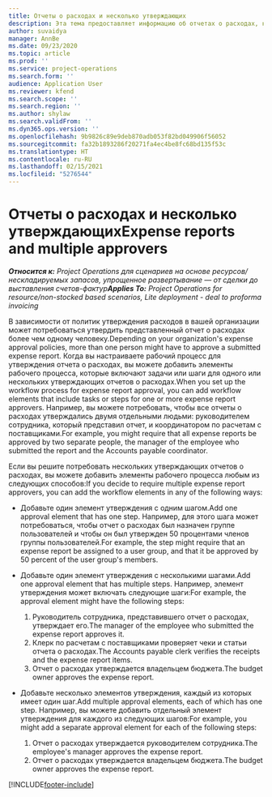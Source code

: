 ```yaml
---
title: Отчеты о расходах и несколько утверждающих
description: Эта тема предоставляет информацию об отчетах о расходах, которые требуют утверждения несколькими людьми.
author: suvaidya
manager: AnnBe
ms.date: 09/23/2020
ms.topic: article
ms.prod: ''
ms.service: project-operations
ms.search.form: ''
audience: Application User
ms.reviewer: kfend
ms.search.scope: ''
ms.search.region: ''
ms.author: shylaw
ms.search.validFrom: ''
ms.dyn365.ops.version: ''
ms.openlocfilehash: 9b9826c89e9deb870adb053f82bd049906f56052
ms.sourcegitcommit: fa32b1893286f20271fa4ec4be8fc68bd135f53c
ms.translationtype: HT
ms.contentlocale: ru-RU
ms.lasthandoff: 02/15/2021
ms.locfileid: "5276544"
---
```

# <a name="expense-reports-and-multiple-approvers"></a><span data-ttu-id="0033b-103">Отчеты о расходах и несколько утверждающих</span><span class="sxs-lookup"><span data-stu-id="0033b-103">Expense reports and multiple approvers</span></span>

<span data-ttu-id="0033b-104">_**Относится к:** Project Operations для сценариев на основе ресурсов/нескладируемых запасов, упрощенное развертывание — от сделки до выставления счетов-фактур_</span><span class="sxs-lookup"><span data-stu-id="0033b-104">_**Applies To:** Project Operations for resource/non-stocked based scenarios, Lite deployment - deal to proforma invoicing_</span></span>

<span data-ttu-id="0033b-105">В зависимости от политик утверждения расходов в вашей организации может потребоваться утвердить представленный отчет о расходах более чем одному человеку.</span><span class="sxs-lookup"><span data-stu-id="0033b-105">Depending on your organization's expense approval policies, more than one person might have to approve a submitted expense report.</span></span> <span data-ttu-id="0033b-106">Когда вы настраиваете рабочий процесс для утверждения отчета о расходах, вы можете добавить элементы рабочего процесса, которые включают задачи или шаги для одного или нескольких утверждающих отчетов о расходах.</span><span class="sxs-lookup"><span data-stu-id="0033b-106">When you set up the workflow process for expense report approval, you can add workflow elements that include tasks or steps for one or more expense report approvers.</span></span> <span data-ttu-id="0033b-107">Например, вы можете потребовать, чтобы все отчеты о расходах утверждались двумя отдельными людьми: руководителем сотрудника, который представил отчет, и координатором по расчетам с поставщиками.</span><span class="sxs-lookup"><span data-stu-id="0033b-107">For example, you might require that all expense reports be approved by two separate people, the manager of the employee who submitted the report and the Accounts payable coordinator.</span></span>

<span data-ttu-id="0033b-108">Если вы решите потребовать нескольких утверждающих отчетов о расходах, вы можете добавить элементы рабочего процесса любым из следующих способов:</span><span class="sxs-lookup"><span data-stu-id="0033b-108">If you decide to require multiple expense report approvers, you can add the workflow elements in any of the following ways:</span></span>

- <span data-ttu-id="0033b-109">Добавьте один элемент утверждения с одним шагом.</span><span class="sxs-lookup"><span data-stu-id="0033b-109">Add one approval element that has one step.</span></span> <span data-ttu-id="0033b-110">Например, для этого шага может потребоваться, чтобы отчет о расходах был назначен группе пользователей и чтобы он был утвержден 50 процентами членов группы пользователей.</span><span class="sxs-lookup"><span data-stu-id="0033b-110">For example, the step might require that an expense report be assigned to a user group, and that it be approved by 50 percent of the user group's members.</span></span>
- <span data-ttu-id="0033b-111">Добавьте один элемент утверждения с несколькими шагами.</span><span class="sxs-lookup"><span data-stu-id="0033b-111">Add one approval element that has multiple steps.</span></span> <span data-ttu-id="0033b-112">Например, элемент утверждения может включать следующие шаги:</span><span class="sxs-lookup"><span data-stu-id="0033b-112">For example, the approval element might have the following steps:</span></span>

    1. <span data-ttu-id="0033b-113">Руководитель сотрудника, представившего отчет о расходах, утверждает его.</span><span class="sxs-lookup"><span data-stu-id="0033b-113">The manager of the employee who submitted the expense report approves it.</span></span>
    2. <span data-ttu-id="0033b-114">Клерк по расчетам с поставщиками проверяет чеки и статьи отчета о расходах.</span><span class="sxs-lookup"><span data-stu-id="0033b-114">The Accounts payable clerk verifies the receipts and the expense report items.</span></span>
    3. <span data-ttu-id="0033b-115">Отчет о расходах утверждается владельцем бюджета.</span><span class="sxs-lookup"><span data-stu-id="0033b-115">The budget owner approves the expense report.</span></span>

- <span data-ttu-id="0033b-116">Добавьте несколько элементов утверждения, каждый из которых имеет один шаг.</span><span class="sxs-lookup"><span data-stu-id="0033b-116">Add multiple approval elements, each of which has one step.</span></span> <span data-ttu-id="0033b-117">Например, вы можете добавить отдельный элемент утверждения для каждого из следующих шагов:</span><span class="sxs-lookup"><span data-stu-id="0033b-117">For example, you might add a separate approval element for each of the following steps:</span></span>

    1. <span data-ttu-id="0033b-118">Отчет о расходах утверждается руководителем сотрудника.</span><span class="sxs-lookup"><span data-stu-id="0033b-118">The employee's manager approves the expense report.</span></span>
    2. <span data-ttu-id="0033b-119">Отчет о расходах утверждается владельцем бюджета.</span><span class="sxs-lookup"><span data-stu-id="0033b-119">The budget owner approves the expense report.</span></span>


[!INCLUDE[footer-include](../includes/footer-banner.md)]